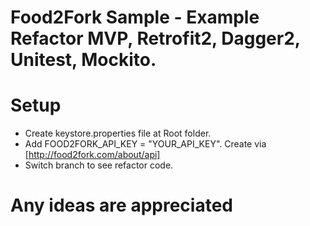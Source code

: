 # Food2Fork Sample - Example Refactor MVP, Retrofit2, Dagger2, Unitest, Mockito.

# Setup

- Create keystore.properties file at Root folder.
- Add FOOD2FORK_API_KEY = "YOUR_API_KEY". Create via [http://food2fork.com/about/api]
- Switch branch to see refactor code.

# Any ideas are appreciated
